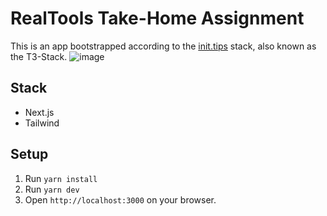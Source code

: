 # RealTools Take-Home Assignment

This is an app bootstrapped according to the [init.tips](https://init.tips) stack, also known as the T3-Stack.
![image](https://user-images.githubusercontent.com/30637426/181141303-efe23929-9ff4-45d5-8732-11406d5758e0.png)


## Stack

- Next.js
- Tailwind

## Setup

1. Run `yarn install`
2. Run `yarn dev`
3. Open `http://localhost:3000` on your browser.
